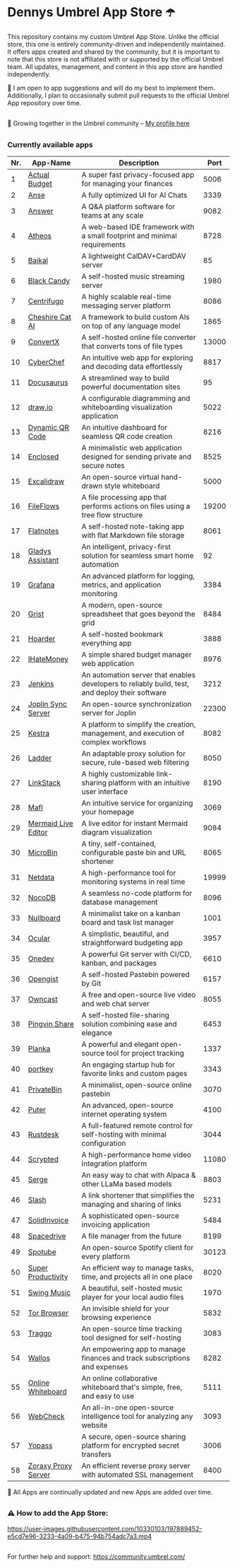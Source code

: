 # Dennys Umbrel App Store ☂️

This repository contains my custom Umbrel App Store. Unlike the official store, this one is entirely community-driven and independently maintained. It offers apps created and shared by the community, but it is important to note that this store is not affiliated with or supported by the official Umbrel team. All updates, management, and content in this app store are handled independently.


🔀 I am open to app suggestions and will do my best to implement them. Additionally, I plan to occasionally submit pull requests to the official Umbrel App repository over time.

##

🤝 Growing together in the Umbrel community – [My profile here](https://community.umbrel.com/u/denny) 

##

### Currently available apps

| Nr. | App-Name                                             | Description                                                             | Port   |
|-----|------------------------------------------------------|-------------------------------------------------------------------------|--------|
| 1   | [Actual Budget](https://github.com/actualbudget/actual) | A super fast privacy-focused app for managing your finances               | 5006   |
| 2   | [Anse](https://github.com/anse-app/anse)             | A fully optimized UI for AI Chats                                        | 3339   |
| 3   | [Answer](https://github.com/apache/incubator-answer) | A Q&A platform software for teams at any scale                           | 9082   |
| 4   | [Atheos](https://github.com/Atheos/Atheos)           | A web-based IDE framework with a small footprint and minimal requirements | 8728   |
| 5   | [Baikal](https://github.com/sabre-io/Baikal)         | A lightweight CalDAV+CardDAV server                                      | 85     |
| 6   | [Black Candy](https://github.com/blackcandy-org/blackcandy) | A self-hosted music streaming server                                      | 1980   |
| 7   | [Centrifugo](https://github.com/centrifugal/centrifugo) | A highly scalable real-time messaging server platform                     | 8086   |
| 8   | [Cheshire Cat AI](https://github.com/cheshire-cat-ai/core) | A framework to build custom AIs on top of any language model               | 1865   |
| 9   | [ConvertX](https://github.com/C4illin/ConvertX)      | A self-hosted online file converter that converts tons of file types      | 13000  |
| 10  | [CyberChef](https://github.com/gchq/CyberChef)       | An intuitive web app for exploring and decoding data effortlessly         | 8817   |
| 11  | [Docusaurus](https://github.com/facebook/docusaurus) | A streamlined way to build powerful documentation sites                   | 95     |
| 12  | [draw.io](https://github.com/jgraph/drawio) | A configurable diagramming and whiteboarding visualization application             | 5022     |
| 13  | [Dynamic QR Code](https://github.com/giandonatoinverso/PHP-Dynamic-Qr-code) | An intuitive dashboard for seamless QR code creation          | 8216   |
| 14  | [Enclosed](https://github.com/CorentinTh/enclosed)   | A minimalistic web application designed for sending private and secure notes | 8525   |
| 15  | [Excalidraw](https://github.com/excalidraw/excalidraw) | An open-source virtual hand-drawn style whiteboard                        | 5000   |
| 16  | [FileFlows](https://github.com/revenz/FileFlows)     | A file processing app that performs actions on files using a tree flow structure | 19200  |
| 17  | [Flatnotes](https://github.com/dullage/flatnotes)    | A self-hosted note-taking app with flat Markdown file storage             | 8061   |
| 18  | [Gladys Assistant](https://github.com/GladysAssistant/Gladys) | An intelligent, privacy-first solution for seamless smart home automation | 92     |
| 19  | [Grafana](https://github.com/grafana/grafana)        | An advanced platform for logging, metrics, and application monitoring     | 3384   |
| 20  | [Grist](https://github.com/gristlabs/grist-core)     | A modern, open-source spreadsheet that goes beyond the grid               | 8484   |
| 21  | [Hoarder](https://github.com/hoarder-app/hoarder)    | A self-hosted bookmark everything app                                     | 3888   |
| 22  | [IHateMoney](https://github.com/spiral-project/ihatemoney) | A simple shared budget manager web application                         | 8976   |
| 23  | [Jenkins](https://github.com/jenkinsci/jenkins)      | An automation server that enables developers to reliably build, test, and deploy their software | 3212   |
| 24  | [Joplin Sync Server](https://github.com/laurent22/joplin) | An open-source synchronization server for Joplin                        | 22300  |
| 25  | [Kestra](https://github.com/kestra-io/kestra)        | A platform to simplify the creation, management, and execution of complex workflows | 8082   |
| 26  | [Ladder](https://github.com/everywall/ladder)        | An adaptable proxy solution for secure, rule-based web filtering          | 8050   |
| 27  | [LinkStack](https://github.com/LinkStackOrg/LinkStack) | A highly customizable link-sharing platform with an intuitive user interface | 8190   |
| 28  | [Mafl](https://github.com/hywax/mafl)                | An intuitive service for organizing your homepage                         | 3069   |
| 29  | [Mermaid Live Editor](https://github.com/mermaid-js/mermaid-live-editor) | A live editor for instant Mermaid diagram visualization       | 9084   |
| 30  | [MicroBin](https://github.com/szabodanika/microbin)  | A tiny, self-contained, configurable paste bin and URL shortener          | 8065   |
| 31  | [Netdata](https://github.com/netdata/netdata)        | A high-performance tool for monitoring systems in real time               | 19999  |
| 32  | [NocoDB](https://github.com/nocodb/nocodb)           | A seamless no-code platform for database management                       | 8096   |
| 33  | [Nullboard](https://github.com/apankrat/nullboard)   | A minimalist take on a kanban board and task list manager                 | 1001   |
| 34  | [Ocular](https://github.com/simonwep/ocular)         | A simplistic, beautiful, and straightforward budgeting app                | 3957   |
| 35  | [Onedev](https://github.com/theonedev/onedev)        | A powerful Git server with CI/CD, kanban, and packages                    | 6610   |
| 36  | [Opengist](https://github.com/thomiceli/opengist)        | A self-hosted Pastebin powered by Git                                 | 6157   |
| 37  | [Owncast](https://github.com/owncast/owncast)        | A free and open-source live video and web chat server                     | 8055   |
| 38  | [Pingvin Share](https://github.com/stonith404/pingvin-share) | A self-hosted file-sharing solution combining ease and elegance      | 6453   |
| 39  | [Planka](https://github.com/plankanban/planka)       | A powerful and elegant open-source tool for project tracking              | 1337   |
| 40  | [portkey](https://github.com/kodehat/portkey)        | An engaging startup hub for favorite links and custom pages               | 3343   |
| 41  | [PrivateBin](https://github.com/PrivateBin/PrivateBin) | A minimalist, open-source online pastebin                                | 3070   |
| 42  | [Puter](https://github.com/puterOS/puterOS)          | An advanced, open-source internet operating system                        | 4100   |
| 43  | [Rustdesk](https://github.com/rustdesk/rustdesk)     | A full-featured remote control for self-hosting with minimal configuration | 3044   |
| 44  | [Scrypted](https://github.com/koush/scrypted)        | A high-performance home video integration platform                        | 11080  |
| 45  | [Serge](https://github.com/serge-chat/serge)         | An easy way to chat with Alpaca & other LLaMa based models                | 8803   |
| 46  | [Slash](https://github.com/yourselfhosted/slash)     | A link shortener that simplifies the managing and sharing of links        | 5231   |
| 47  | [SolidInvoice](https://github.com/SolidInvoice/SolidInvoice) | A sophisticated open-source invoicing application                       | 5484   |
| 48  | [Spacedrive](https://github.com/spacedriveapp/spacedrive) | A file manager from the future                                        | 8199   |
| 49  | [Spotube](https://github.com/KRTirtho/spotube)       | An open-source Spotify client for every platform                          | 30123  |
| 50  | [Super Productivity](https://github.com/johannesjo/super-productivity) | An efficient way to manage tasks, time, and projects all in one place  | 8020   |
| 51  | [Swing Music](https://github.com/swingmx/swingmusic) | A beautiful, self-hosted music player for your local audio files           | 1970   |
| 52  | [Tor Browser](https://github.com/thetorproject)           | An invisible shield for your browsing experience                      | 5832   |
| 53  | [Traggo](https://github.com/traggo/server)           | An open-source time tracking tool designed for self-hosting               | 3083   |
| 54  | [Wallos](https://github.com/ellite/Wallos)           | An empowering app to manage finances and track subscriptions and expenses | 8282   |
| 55  | [Online Whiteboard](https://github.com/lovasoa/whitebophir) | An online collaborative whiteboard that's simple, free, and easy to use  | 5111   |
| 56  | [WebCheck](https://github.com/Lissy93/web-check)     | An all-in-one open-source intelligence tool for analyzing any website      | 3093   |
| 57  | [Yopass](https://github.com/jhaals/yopass)           | A secure, open-source sharing platform for encrypted secret transfers      | 3006   |
| 58  | [Zoraxy Proxy Server](https://github.com/tobychui/zoraxy) | An efficient reverse proxy server with automated SSL management | 8400  |

🔄 All Apps are continually updated and new Apps are added over time.

##


##

### ⚠️ How to add the App Store:

https://user-images.githubusercontent.com/10330103/197889452-e5cd7e96-3233-4a09-b475-94b754adc7a3.mp4

##

For further help and support: https://community.umbrel.com/
